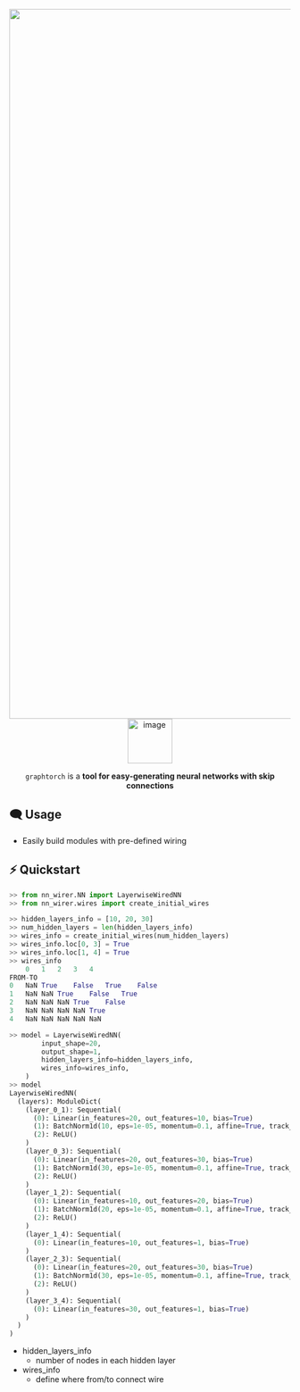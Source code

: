 <p align="center">
  <img width="1272" alt="image" src="https://user-images.githubusercontent.com/24773116/75319337-d1c39b80-58af-11ea-83f1-6c0d2a0bbad1.png">
  <img width="80" alt="image" src="https://user-images.githubusercontent.com/24773116/75319298-bc4e7180-58af-11ea-8df2-eac383cdad73.png">
</p>

<p align="center">
  <code>graphtorch</code> is a <b>tool for easy-generating neural networks with skip connections</b>
</p>

## 🗨️ Usage
- Easily build modules with pre-defined wiring


## ⚡️ Quickstart
```python
>> from nn_wirer.NN import LayerwiseWiredNN
>> from nn_wirer.wires import create_initial_wires

>> hidden_layers_info = [10, 20, 30]
>> num_hidden_layers = len(hidden_layers_info)
>> wires_info = create_initial_wires(num_hidden_layers)
>> wires_info.loc[0, 3] = True
>> wires_info.loc[1, 4] = True
>> wires_info
	0	1	2	3	4
FROM-TO					
0	NaN	True	False	True	False
1	NaN	NaN	True	False	True
2	NaN	NaN	NaN	True	False
3	NaN	NaN	NaN	NaN	True
4	NaN	NaN	NaN	NaN	NaN

>> model = LayerwiseWiredNN(
        input_shape=20,
        output_shape=1,
        hidden_layers_info=hidden_layers_info,
        wires_info=wires_info,
    )
>> model
LayerwiseWiredNN(
  (layers): ModuleDict(
    (layer_0_1): Sequential(
      (0): Linear(in_features=20, out_features=10, bias=True)
      (1): BatchNorm1d(10, eps=1e-05, momentum=0.1, affine=True, track_running_stats=True)
      (2): ReLU()
    )
    (layer_0_3): Sequential(
      (0): Linear(in_features=20, out_features=30, bias=True)
      (1): BatchNorm1d(30, eps=1e-05, momentum=0.1, affine=True, track_running_stats=True)
      (2): ReLU()
    )
    (layer_1_2): Sequential(
      (0): Linear(in_features=10, out_features=20, bias=True)
      (1): BatchNorm1d(20, eps=1e-05, momentum=0.1, affine=True, track_running_stats=True)
      (2): ReLU()
    )
    (layer_1_4): Sequential(
      (0): Linear(in_features=10, out_features=1, bias=True)
    )
    (layer_2_3): Sequential(
      (0): Linear(in_features=20, out_features=30, bias=True)
      (1): BatchNorm1d(30, eps=1e-05, momentum=0.1, affine=True, track_running_stats=True)
      (2): ReLU()
    )
    (layer_3_4): Sequential(
      (0): Linear(in_features=30, out_features=1, bias=True)
    )
  )
)

```
- hidden_layers_info 
  - number of nodes in each hidden layer
- wires_info
  - define where from/to connect wire



